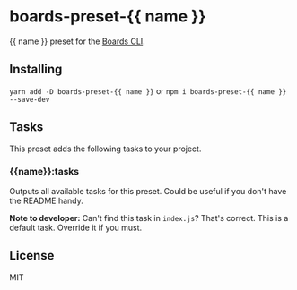 # boards-preset-{{ name }}

{{ name }} preset for the [Boards CLI](https://github.com/SpoonX/boards-cli).

## Installing

`yarn add -D boards-preset-{{ name }}` or `npm i boards-preset-{{ name }} --save-dev`

## Tasks

This preset adds the following tasks to your project.

### {{name}}:tasks

Outputs all available tasks for this preset. Could be useful if you don't have the README handy.

**Note to developer:** Can't find this task in `index.js`? That's correct. This is a default task. Override it if you must.

## License

MIT
